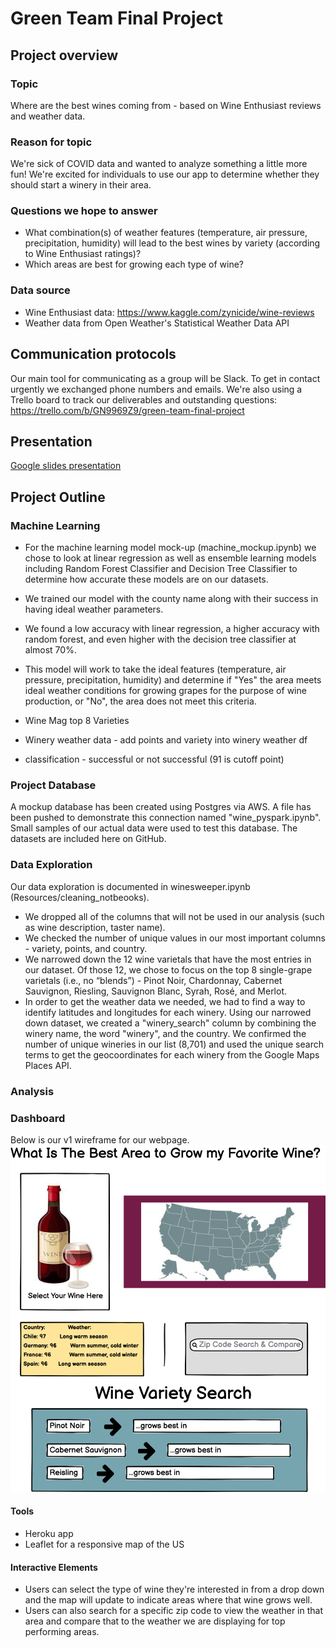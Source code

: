 # Green Team Final Project

## Project overview

### Topic
Where are the best wines coming from - based on Wine Enthusiast reviews and weather data. 

### Reason for topic
We're sick of COVID data and wanted to analyze something a little more fun! We're excited for individuals to use our app to determine whether they should start a winery in their area.

### Questions we hope to answer
- What combination(s) of weather features (temperature, air pressure, precipitation, humidity) will lead to the best wines by variety (according to Wine Enthusiast ratings)?
- Which areas are best for growing each type of wine?

### Data source
* Wine Enthusiast data: https://www.kaggle.com/zynicide/wine-reviews
* Weather data from Open Weather's Statistical Weather Data API

## Communication protocols
Our main tool for communicating as a group will be Slack. To get in contact urgently we exchanged phone numbers and emails.
We're also using a Trello board to track our deliverables and outstanding questions: https://trello.com/b/GN9969Z9/green-team-final-project

## Presentation
[Google slides presentation](https://docs.google.com/presentation/d/1iJc0YSuN67khUssQ01zkHyiPY-Uq6k2cHVeM4RxGUvQ/edit?usp=sharing)

## Project Outline

### Machine Learning
- For the machine learning model mock-up (machine_mockup.ipynb) we chose to look at linear regression as well as ensemble learning models including Random Forest Classifier and Decision Tree Classifier to determine how accurate these models are on our datasets.
- We trained our model with the county name along with their success in having ideal weather parameters.
- We found a low accuracy with linear regression, a higher accuracy with random forest, and even higher with the decision tree classifier at almost 70%.  
- This model will work to take the ideal features (temperature, air pressure, precipitation, humidity) and determine if "Yes" the area meets ideal weather conditions for growing grapes for the purpose of wine production, or "No", the area does not meet this criteria.

- Wine Mag top 8 Varieties
- Winery weather data - add points and variety into winery weather df
- classification - successful or not successful (91 is cutoff point)

### Project Database
A mockup database has been created using Postgres via AWS.  A file has been pushed to demonstrate this connection named "wine_pyspark.ipynb".
Small samples of our actual data were used to test this database. The datasets are included here on GitHub. 

### Data Exploration
Our data exploration is documented in winesweeper.ipynb (Resources/cleaning_notbeooks).
- We dropped all of the columns that will not be used in our analysis (such as wine description, taster name).
- We checked the number of unique values in our most important columns - variety, points, and country.
- We narrowed down the 12 wine varietals that have the most entries in our dataset. Of those 12, we chose to focus on the top 8 single-grape varietals (i.e., no “blends”) - Pinot Noir, Chardonnay, Cabernet Sauvignon, Riesling, Sauvignon Blanc, Syrah, Rosé, and Merlot.
- In order to get the weather data we needed, we had to find a way to identify latitudes and longitudes for each winery. Using our narrowed down dataset, we created a "winery_search" column by combining the winery name, the word "winery", and the country. We confirmed the number of unique wineries in our list (8,701) and used the unique search terms to get the geocoordinates for each winery from the Google Maps Places API. 


### Analysis

### Dashboard
Below is our v1 wireframe for our webpage.
![Mock Dashboard](https://github.com/secicciari/final_project/blob/main/Images/wine-project-wireframe.png)

#### Tools
- Heroku app 
- Leaflet for a responsive map of the US

#### Interactive Elements
- Users can select the type of wine they're interested in from a drop down and the map will update to indicate areas where that wine grows well.
- Users can also search for a specific zip code to view the weather in that area and compare that to the weather we are displaying for top performing areas. 